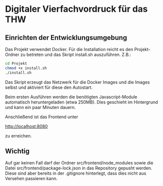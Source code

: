 # Digitaler Vierfachvordruck für das THW
## Einrichten der Entwicklungsumgebung

Das Projekt verwendet Docker. Für die Installation reicht es den Projekt-Ordner zu betreten und das Skript install.sh auszuführen. Z.B.:

```bash
cd Projekt
chmod +x install.sh
./install.sh
```
Das Skript erzeugt das Netzwerk für die Docker Images und die Images selbst und aktiviert für diese den Autostart.

Beim ersten Ausführen werden die benötigten Javascript-Module automatisch heruntergeladen (etwa 250MB). Dies geschieht im Hintergrund und kann ein paar Minuten dauern.

Anschließend ist das Frontend unter

[http://localhost:8080](http://localhost:8080)

zu erreichen.

## Wichtig

Auf gar keinen Fall darf der Ordner src/frontend/node_modules sowie die Datei src/frontend/package-lock.json in das Repository gepusht werden. Diese sind aber bereits in der .gitignore hinterlegt, dass dies nicht aus Versehen passieren kann.
